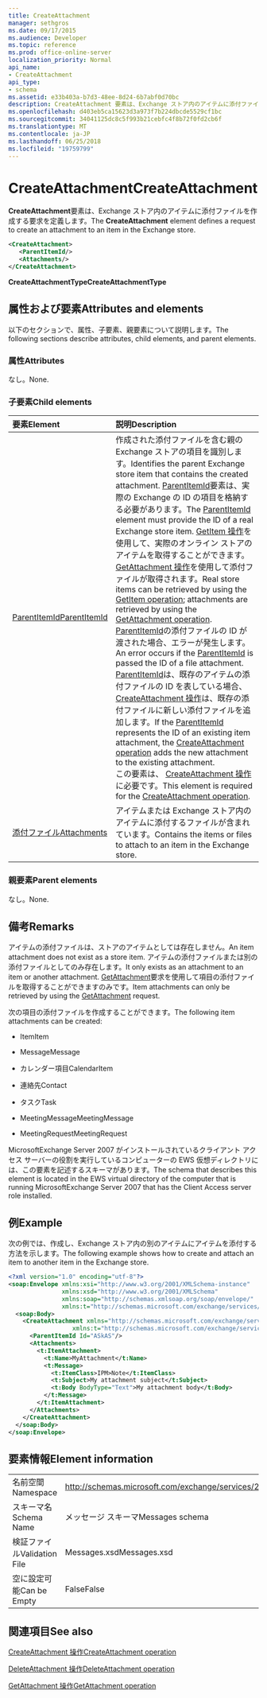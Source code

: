 ```yaml
---
title: CreateAttachment
manager: sethgros
ms.date: 09/17/2015
ms.audience: Developer
ms.topic: reference
ms.prod: office-online-server
localization_priority: Normal
api_name:
- CreateAttachment
api_type:
- schema
ms.assetid: e33b403a-b7d3-48ee-8d24-6b7abf0d70bc
description: CreateAttachment 要素は、Exchange ストア内のアイテムに添付ファイルを作成する要求を定義します。
ms.openlocfilehash: d403eb5ca15623d3a973f7b224dbcde5529cf1bc
ms.sourcegitcommit: 34041125dc8c5f993b21cebfc4f8b72f0fd2cb6f
ms.translationtype: MT
ms.contentlocale: ja-JP
ms.lasthandoff: 06/25/2018
ms.locfileid: "19759799"
---
```

# <a name="createattachment"></a><span data-ttu-id="f0c36-103">CreateAttachment</span><span class="sxs-lookup"><span data-stu-id="f0c36-103">CreateAttachment</span></span>

<span data-ttu-id="f0c36-104">**CreateAttachment**要素は、Exchange ストア内のアイテムに添付ファイルを作成する要求を定義します。</span><span class="sxs-lookup"><span data-stu-id="f0c36-104">The **CreateAttachment** element defines a request to create an attachment to an item in the Exchange store.</span></span> 
  
```xml
<CreateAttachment>
   <ParentItemId/>
   <Attachments/>
</CreateAttachment>
```

 <span data-ttu-id="f0c36-105">**CreateAttachmentType**</span><span class="sxs-lookup"><span data-stu-id="f0c36-105">**CreateAttachmentType**</span></span>
## <a name="attributes-and-elements"></a><span data-ttu-id="f0c36-106">属性および要素</span><span class="sxs-lookup"><span data-stu-id="f0c36-106">Attributes and elements</span></span>

<span data-ttu-id="f0c36-107">以下のセクションで、属性、子要素、親要素について説明します。</span><span class="sxs-lookup"><span data-stu-id="f0c36-107">The following sections describe attributes, child elements, and parent elements.</span></span>
  
### <a name="attributes"></a><span data-ttu-id="f0c36-108">属性</span><span class="sxs-lookup"><span data-stu-id="f0c36-108">Attributes</span></span>

<span data-ttu-id="f0c36-109">なし。</span><span class="sxs-lookup"><span data-stu-id="f0c36-109">None.</span></span>
  
### <a name="child-elements"></a><span data-ttu-id="f0c36-110">子要素</span><span class="sxs-lookup"><span data-stu-id="f0c36-110">Child elements</span></span>

|<span data-ttu-id="f0c36-111">**要素**</span><span class="sxs-lookup"><span data-stu-id="f0c36-111">**Element**</span></span>|<span data-ttu-id="f0c36-112">**説明**</span><span class="sxs-lookup"><span data-stu-id="f0c36-112">**Description**</span></span>|
|:-----|:-----|
|[<span data-ttu-id="f0c36-113">ParentItemId</span><span class="sxs-lookup"><span data-stu-id="f0c36-113">ParentItemId</span></span>](parentitemid.md) <br/> |<span data-ttu-id="f0c36-114">作成された添付ファイルを含む親の Exchange ストアの項目を識別します。</span><span class="sxs-lookup"><span data-stu-id="f0c36-114">Identifies the parent Exchange store item that contains the created attachment.</span></span> <span data-ttu-id="f0c36-115">[ParentItemId](parentitemid.md)要素は、実際の Exchange の ID の項目を格納する必要があります。</span><span class="sxs-lookup"><span data-stu-id="f0c36-115">The [ParentItemId](parentitemid.md) element must provide the ID of a real Exchange store item.</span></span> <span data-ttu-id="f0c36-116">[GetItem 操作](getitem-operation.md)を使用して、実際のオンライン ストアのアイテムを取得することができます。[GetAttachment 操作](getattachment-operation.md)を使用して添付ファイルが取得されます。</span><span class="sxs-lookup"><span data-stu-id="f0c36-116">Real store items can be retrieved by using the [GetItem operation](getitem-operation.md); attachments are retrieved by using the [GetAttachment operation](getattachment-operation.md).</span></span> <span data-ttu-id="f0c36-117">[ParentItemId](parentitemid.md)の添付ファイルの ID が渡された場合、エラーが発生します。</span><span class="sxs-lookup"><span data-stu-id="f0c36-117">An error occurs if the [ParentItemId](parentitemid.md) is passed the ID of a file attachment.</span></span> <span data-ttu-id="f0c36-118">[ParentItemId](parentitemid.md)は、既存のアイテムの添付ファイルの ID を表している場合、 [CreateAttachment 操作](createattachment-operation.md)は、既存の添付ファイルに新しい添付ファイルを追加します。</span><span class="sxs-lookup"><span data-stu-id="f0c36-118">If the [ParentItemId](parentitemid.md) represents the ID of an existing item attachment, the [CreateAttachment operation](createattachment-operation.md) adds the new attachment to the existing attachment.</span></span>  <br/> <span data-ttu-id="f0c36-119">この要素は、 [CreateAttachment 操作](createattachment-operation.md)に必要です。</span><span class="sxs-lookup"><span data-stu-id="f0c36-119">This element is required for the [CreateAttachment operation](createattachment-operation.md).</span></span>  <br/> |
|[<span data-ttu-id="f0c36-120">添付ファイル</span><span class="sxs-lookup"><span data-stu-id="f0c36-120">Attachments</span></span>](attachments-ex15websvcsotherref.md) <br/> |<span data-ttu-id="f0c36-121">アイテムまたは Exchange ストア内のアイテムに添付するファイルが含まれています。</span><span class="sxs-lookup"><span data-stu-id="f0c36-121">Contains the items or files to attach to an item in the Exchange store.</span></span>  <br/> |
   
### <a name="parent-elements"></a><span data-ttu-id="f0c36-122">親要素</span><span class="sxs-lookup"><span data-stu-id="f0c36-122">Parent elements</span></span>

<span data-ttu-id="f0c36-123">なし。</span><span class="sxs-lookup"><span data-stu-id="f0c36-123">None.</span></span>
  
## <a name="remarks"></a><span data-ttu-id="f0c36-124">備考</span><span class="sxs-lookup"><span data-stu-id="f0c36-124">Remarks</span></span>

<span data-ttu-id="f0c36-125">アイテムの添付ファイルは、ストアのアイテムとしては存在しません。</span><span class="sxs-lookup"><span data-stu-id="f0c36-125">An item attachment does not exist as a store item.</span></span> <span data-ttu-id="f0c36-126">アイテムの添付ファイルまたは別の添付ファイルとしてのみ存在します。</span><span class="sxs-lookup"><span data-stu-id="f0c36-126">It only exists as an attachment to an item or another attachment.</span></span> <span data-ttu-id="f0c36-127">[GetAttachment](getattachment.md)要求を使用して項目の添付ファイルを取得することができますのみです。</span><span class="sxs-lookup"><span data-stu-id="f0c36-127">Item attachments can only be retrieved by using the [GetAttachment](getattachment.md) request.</span></span> 
  
<span data-ttu-id="f0c36-128">次の項目の添付ファイルを作成することができます。</span><span class="sxs-lookup"><span data-stu-id="f0c36-128">The following item attachments can be created:</span></span>
  
- <span data-ttu-id="f0c36-129">Item</span><span class="sxs-lookup"><span data-stu-id="f0c36-129">Item</span></span>
    
- <span data-ttu-id="f0c36-130">Message</span><span class="sxs-lookup"><span data-stu-id="f0c36-130">Message</span></span>
    
- <span data-ttu-id="f0c36-131">カレンダー項目</span><span class="sxs-lookup"><span data-stu-id="f0c36-131">CalendarItem</span></span>
    
- <span data-ttu-id="f0c36-132">連絡先</span><span class="sxs-lookup"><span data-stu-id="f0c36-132">Contact</span></span>
    
- <span data-ttu-id="f0c36-133">タスク</span><span class="sxs-lookup"><span data-stu-id="f0c36-133">Task</span></span>
    
- <span data-ttu-id="f0c36-134">MeetingMessage</span><span class="sxs-lookup"><span data-stu-id="f0c36-134">MeetingMessage</span></span>
    
- <span data-ttu-id="f0c36-135">MeetingRequest</span><span class="sxs-lookup"><span data-stu-id="f0c36-135">MeetingRequest</span></span>
    
<span data-ttu-id="f0c36-136">MicrosoftExchange Server 2007 がインストールされているクライアント アクセス サーバーの役割を実行しているコンピューターの EWS 仮想ディレクトリには、この要素を記述するスキーマがあります。</span><span class="sxs-lookup"><span data-stu-id="f0c36-136">The schema that describes this element is located in the EWS virtual directory of the computer that is running MicrosoftExchange Server 2007 that has the Client Access server role installed.</span></span>
  
## <a name="example"></a><span data-ttu-id="f0c36-137">例</span><span class="sxs-lookup"><span data-stu-id="f0c36-137">Example</span></span>

<span data-ttu-id="f0c36-138">次の例では、作成し、Exchange ストア内の別のアイテムにアイテムを添付する方法を示します。</span><span class="sxs-lookup"><span data-stu-id="f0c36-138">The following example shows how to create and attach an item to another item in the Exchange store.</span></span>
  
```XML
<?xml version="1.0" encoding="utf-8"?>
<soap:Envelope xmlns:xsi="http://www.w3.org/2001/XMLSchema-instance"
               xmlns:xsd="http://www.w3.org/2001/XMLSchema"
               xmlns:soap="http://schemas.xmlsoap.org/soap/envelope/"
               xmlns:t="http://schemas.microsoft.com/exchange/services/2006/types">
  <soap:Body>
    <CreateAttachment xmlns="http://schemas.microsoft.com/exchange/services/2006/messages" 
                  xmlns:t="http://schemas.microsoft.com/exchange/services/2006/types">
      <ParentItemId Id="ASkAS"/>
      <Attachments>
        <t:ItemAttachment>
          <t:Name>MyAttachment</t:Name>
          <t:Message>
            <t:ItemClass>IPM>Note</t:ItemClass>
            <t:Subject>My attachment subject</t:Subject>
            <t:Body BodyType="Text">My attachment body</t:Body>
          </t:Message>
        </t:ItemAttachment>
      </Attachments>
    </CreateAttachment>
  </soap:Body>
</soap:Envelope>
```

## <a name="element-information"></a><span data-ttu-id="f0c36-139">要素情報</span><span class="sxs-lookup"><span data-stu-id="f0c36-139">Element information</span></span>

|||
|:-----|:-----|
|<span data-ttu-id="f0c36-140">名前空間</span><span class="sxs-lookup"><span data-stu-id="f0c36-140">Namespace</span></span>  <br/> |http://schemas.microsoft.com/exchange/services/2006/messages  <br/> |
|<span data-ttu-id="f0c36-141">スキーマ名</span><span class="sxs-lookup"><span data-stu-id="f0c36-141">Schema Name</span></span>  <br/> |<span data-ttu-id="f0c36-142">メッセージ スキーマ</span><span class="sxs-lookup"><span data-stu-id="f0c36-142">Messages schema</span></span>  <br/> |
|<span data-ttu-id="f0c36-143">検証ファイル</span><span class="sxs-lookup"><span data-stu-id="f0c36-143">Validation File</span></span>  <br/> |<span data-ttu-id="f0c36-144">Messages.xsd</span><span class="sxs-lookup"><span data-stu-id="f0c36-144">Messages.xsd</span></span>  <br/> |
|<span data-ttu-id="f0c36-145">空に設定可能</span><span class="sxs-lookup"><span data-stu-id="f0c36-145">Can be Empty</span></span>  <br/> |<span data-ttu-id="f0c36-146">False</span><span class="sxs-lookup"><span data-stu-id="f0c36-146">False</span></span>  <br/> |
   
## <a name="see-also"></a><span data-ttu-id="f0c36-147">関連項目</span><span class="sxs-lookup"><span data-stu-id="f0c36-147">See also</span></span>



[<span data-ttu-id="f0c36-148">CreateAttachment 操作</span><span class="sxs-lookup"><span data-stu-id="f0c36-148">CreateAttachment operation</span></span>](createattachment-operation.md)
  
[<span data-ttu-id="f0c36-149">DeleteAttachment 操作</span><span class="sxs-lookup"><span data-stu-id="f0c36-149">DeleteAttachment operation</span></span>](deleteattachment-operation.md)
  
[<span data-ttu-id="f0c36-150">GetAttachment 操作</span><span class="sxs-lookup"><span data-stu-id="f0c36-150">GetAttachment operation</span></span>](getattachment-operation.md)

